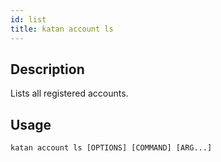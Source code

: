 ```yaml
---
id: list
title: katan account ls
---
```


## Description
Lists all registered accounts.

## Usage
```console
katan account ls [OPTIONS] [COMMAND] [ARG...]
```
